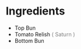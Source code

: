  # Ingredients

 - Top Bun
 - Tomato Relish 
  <span style="color:gray"> ( Saturn ) </span>
 - Bottom Bun
